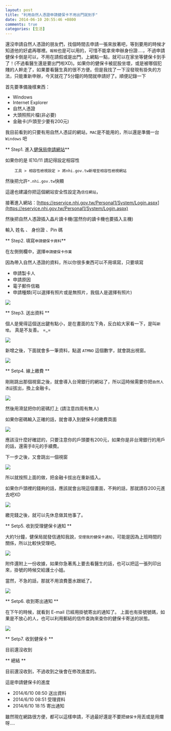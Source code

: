 ```yaml
---
layout: post
title: "利用自然人憑證申請健保卡不用出門就到手"
date: 2014-06-10 20:55:46 +0800
comments: true
categories: [生活]
---
```


還沒申請自然人憑證的朋友們，找個時間去申請一張來放著吧，等到要用的時候才知道他的好處再哪裡。`報稅`也是可以用的，可惜不能拿來申辦身份證....，不過申請健保卡倒是可以，不用在請假或是出門，上網點一點，就可以在家坐等健保卡到手了！(不過看醫生還是要出門啦XD)。如果你的健保卡被屁股坐壞，或是被哪個犯賤的人幹走了，如果要看醫生真的很不方便。但是我找了一下沒發現有掛失的方法，只能重新申辦，今天就花了5分鐘的時間就申請好了。順便記錄一下

首先要準備幾樣東西：

* Windows
* Internet Explorer 
* 自然人憑證
* 大頭照照片檔(非必要)
* 金融卡(戶頭至少要有200元)

我目前看到的只要有用自然人憑証的網站，`MAC`是不能用的，所以還是準備一台 `Windows` 吧

** Step1. 進入[健保局申請網站](https://eservice.nhi.gov.tw/Personal1/System/Login.aspx)**

如果你的是 IE10/11 請記得設定相容性

		工具 > 相容性檢視設定 > 將nhi.gov.tw新增至相容性檢視網站
然後把允許`*.nhi.gov.tw`快顯

這邊也建議你把這個網站安全性設定為`信任網站`，

接著進入網站：[https://eservice.nhi.gov.tw/Personal1/System/Login.aspx](https://eservice.nhi.gov.tw/Personal1/System/Login.aspx)

然後把自然人憑證插入晶片讀卡機(當然你的讀卡機也要插入主機)

輸入 姓名 、 身份證 、Pin 碼



** Step2. 填寫`申請健保卡資料`**

在左側側欄中，選擇`申請健保卡作業`

因為帶入自然人憑證的資料，所以你很多東西可以不用填寫，只要填寫

* 申請製卡人
* 申請原因
* 電子郵件信箱
* 申請種類(可以選擇有照片或是無照片，我個人是選擇有照片)

![](http://farm6.staticflickr.com/5568/14387361161_7211d93645_o.png)

** Step3. 送出資料 **

個人是覺得這個送出鍵有點小，是在畫面的左下角，反白給大家看一下，是叫`新增`。 真是不友善。 =_=


![](http://farm4.staticflickr.com/3916/14204089548_244716c7f1_o.png)

新增之後，下面就會多一筆資料，點選 `ATMNO` 這個數字，就會跳出視窗。

![](http://farm4.staticflickr.com/3908/14389320322_f122ff877b_o.png)


** Setp4. 線上繳費 **

剛剛跳出那個視窗之後，就會導入台灣銀行的網站了，所以這時候需要你把`自然人憑証`拔出，換上金融卡。

![](http://farm4.staticflickr.com/3908/14204138780_3f9b6027c5_o.png)

然後用滑鼠把你的密碼打上 (請注意四周有無人)

如果你密碼輸入正確的話，就會導入到健保卡的繳費頁面

![](http://farm3.staticflickr.com/2929/14389320592_f7b1b59c0a_o.png)

應該沒什麼好確認的，只要注意你的戶頭要有200元，如果你是非台灣銀行的用戶的話，還需手8元的手續費。

下一步之後，又會跳出一個視窗

![](http://farm6.staticflickr.com/5575/14204138820_39a107aeb3_o.png)

所以就按照上面的做，把金融卡拔出在重新插入。

如果你戶頭裡的錢夠的話，應該就會出現這個畫面，不夠的話，那就請存200元進去吧XD

![](http://farm4.staticflickr.com/3897/14204255387_b0669cba70_o.png)

繳完錢之後，就可以先休息做其他事了。

** Setp5. 收到受理健保卡通知 **

大約1分鐘，健保局就發信通知我說，`受理我的健保卡通知`，可能是因為上班時間的關係，所以比較快受理吧。

![](https://farm6.staticflickr.com/5518/14367601876_5734c6008c.jpg)

附件還附上一份收據，如果你急著馬上要去看醫生的話，也可以把這一張列印出來，掛號的時候交給護士小姐。

當然，不急的話，那就不用浪費墨水跟紙了。

![](https://farm3.staticflickr.com/2909/14367602896_be90e7c513.jpg)


** Setp6. 收到寄出通知 **

在下午的時候，就看到 E-mail 已經用掛號寄出的通知了。
上面也有掛號號碼，如果是不放心的人，也可以利用郵結的信件查詢來查你的健保卡寄送的狀態。

![](https://farm6.staticflickr.com/5558/14410876813_c61dc8bee1.jpg) 



** Setp7. 收到健保卡 **

目前還沒收到


** 總結 **

目前還沒收到，不過收到之後會在修改進度的。

這是申請健保卡的進度

* 2014/6/10 08:50 送出資料
* 2014/6/10 08:51 受理資料
* 2014/6/10 18:15 寄出通知

雖然現在網路很方便，都可以這樣申請，不過最好還是不要把`健保卡`用丟或是用爛呀....


